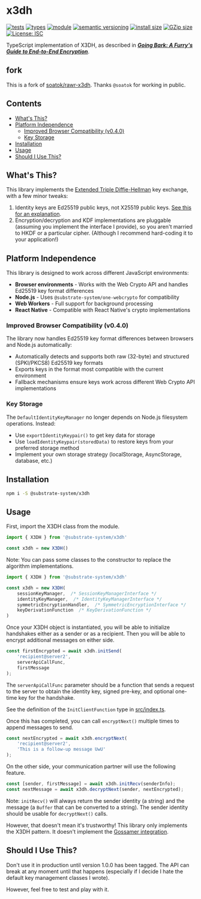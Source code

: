 # x3dh
[![tests](https://img.shields.io/github/actions/workflow/status/substrate-system/x3dh/nodejs.yml?style=flat-square)](https://github.com/substrate-system/x3dh/actions/workflows/nodejs.yml)
[![types](https://img.shields.io/npm/types/@substrate-system/x3dh?style=flat-square)](README.md)
[![module](https://img.shields.io/badge/module-ESM-blue?style=flat-square)](README.md)
[![semantic versioning](https://img.shields.io/badge/semver-2.0.0-blue?logo=semver&style=flat-square)](https://semver.org/)
[![install size](https://flat.badgen.net/packagephobia/install/@substrate-system/x3dh?cache-control=no-cache)](https://packagephobia.com/result?p=@substrate-system/x3dh)
[![GZip size](https://flat.badgen.net/bundlephobia/minzip/@substrate-system/x3dh)](https://bundlephobia.com/package/@substrate-system/x3dh)
[![License: ISC](https://img.shields.io/badge/License-ISC-brightgreen.svg?style=flat-square)](https://opensource.org/licenses/ISC)


TypeScript implementation of X3DH, as described in
***[Going Bark: A Furry's Guide to End-to-End Encryption](https://soatok.blog/2020/11/14/going-bark-a-furrys-guide-to-end-to-end-encryption/)***.

## fork

This is a fork of [soatok/rawr-x3dh](https://github.com/soatok/rawr-x3dh).
Thanks `@soatok` for working in public.

## Contents

<!-- toc -->

- [What's This?](#whats-this)
- [Platform Independence](#platform-independence)
  * [Improved Browser Compatibility (v0.4.0)](#improved-browser-compatibility-v040)
  * [Key Storage](#key-storage)
- [Installation](#installation)
- [Usage](#usage)
- [Should I Use This?](#should-i-use-this)

<!-- tocstop -->

## What's This?

This library implements the [Extended Triple Diffie-Hellman](https://signal.org/docs/specifications/x3dh/)
key exchange, with a few minor tweaks:

1. Identity keys are Ed25519 public keys, not X25519 public keys.
   [See this for an explanation](https://soatok.blog/2020/11/14/going-bark-a-furrys-guide-to-end-to-end-encryption/#why-ed25519-keys-x3dh).
2. Encryption/decryption and KDF implementations are pluggable
   (assuming you implement the interface I provide), so you aren't
   married to HKDF or a particular cipher. (Although I recommend hard-coding
   it to your application!)

## Platform Independence

This library is designed to work across different JavaScript environments:

- **Browser environments** - Works with the Web Crypto API and handles Ed25519 key format differences
- **Node.js** - Uses `@substrate-system/one-webcrypto` for compatibility  
- **Web Workers** - Full support for background processing
- **React Native** - Compatible with React Native's crypto implementations

### Improved Browser Compatibility (v0.4.0)

The library now handles Ed25519 key format differences between browsers and Node.js automatically:
- Automatically detects and supports both raw (32-byte) and structured (SPKI/PKCS8) Ed25519 key formats
- Exports keys in the format most compatible with the current environment
- Fallback mechanisms ensure keys work across different Web Crypto API implementations

### Key Storage

The `DefaultIdentityKeyManager` no longer depends on Node.js filesystem operations. Instead:
- Use `exportIdentityKeypair()` to get key data for storage
- Use `loadIdentityKeypair(storedData)` to restore keys from your preferred storage method
- Implement your own storage strategy (localStorage, AsyncStorage, database, etc.)

## Installation

```sh
npm i -S @substrate-system/x3dh
```

## Usage

First, import the X3DH class from the module.

```ts
import { X3DH } from '@substrate-system/x3dh'

const x3dh = new X3DH()
```

Note: You can pass some classes to the constructor to replace the
algorithm implementations.

```ts
import { X3DH } from '@substrate-system/x3dh'

const x3dh = new X3DH(
    sessionKeyManager,  /* SessionKeyManagerInterface */
    identityKeyManager,  /* IdentityKeyManagerInterface */
    symmetricEncryptionHandler,  /* SymmetricEncryptionInterface */
    keyDerivationFunction  /* KeyDerivationFunction */
)
```

Once your X3DH object is instantiated, you will be able to initialize handshakes
either as a sender or as a recipient. Then you will be able to encrypt additional
messages on either side.

```ts
const firstEncrypted = await x3dh.initSend(
    'recipient@server2',
    serverApiCallFunc,
    firstMessage
); 
```

The `serverApiCallFunc` parameter should be a function that sends a request to
the server to obtain the identity key, signed pre-key, and optional one-time
key for the handshake.

See the definition of the `InitClientFunction` type in
[src/index.ts](https://github.com/substrate-system/x3dh/blob/ad4de8bf76fc5e72a3c292a06a1a281640cf4d4a/src/index.ts#L111).

Once this has completed, you can call `encryptNext()` multiple times to append
messages to send.

```ts
const nextEncrypted = await x3dh.encryptNext(
    'recipient@server2',
    'This is a follow-up message UwU'
);
```

On the other side, your communication partner will use the following feature.

```ts
const [sender, firstMessage] = await x3dh.initRecv(senderInfo);
const nextMessage = await x3dh.decryptNext(sender, nextEncrypted);
```

Note: `initRecv()` will always return the sender identity (a string) and the
message (a `Buffer` that can be converted to a string). The sender identity
should be usable for `decryptNext()` calls.

However, that doesn't mean it's trustworthy! This library only implements
the X3DH pattern. It doesn't implement the 
[Gossamer integration](https://soatok.blog/2020/11/14/going-bark-a-furrys-guide-to-end-to-end-encryption/#identity-key-management).

## Should I Use This?

Don't use it in production until version 1.0.0 has been tagged.
The API can break at any moment until that happens (especially if
I decide I hate the default key management classes I wrote).

However, feel free to test and play with it.
